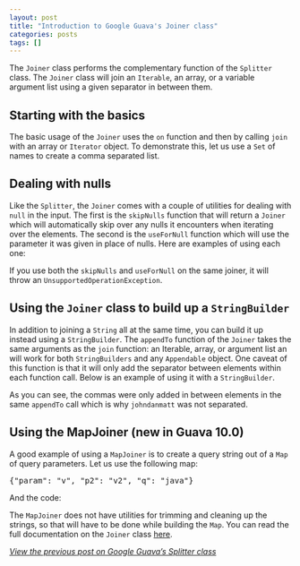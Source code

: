 ```yaml
--- 
layout: post
title: "Introduction to Google Guava's Joiner class"
categories: posts
tags: []
---
```

The <code>Joiner</code> class performs the complementary function of the <code>Splitter</code> class. The <code>Joiner</code> class will join an <code>Iterable</code>, an array, or a variable argument list using a given separator in between them.

## Starting with the basics

The basic usage of the <code>Joiner</code> uses the <code>on</code> function and then by calling <code>join</code> with an array or <code>Iterator</code> object. To demonstrate this, let us use a <code>Set</code> of names to create a comma separated list.

<script src="https://gist.github.com/1277164.js"></script>

## Dealing with nulls

Like the <code>Splitter</code>, the <code>Joiner</code> comes with a couple of utilities for dealing with <code>null</code> in the input. The first is the <code>skipNulls</code> function that will return a <code>Joiner</code> which will automatically skip over any nulls it encounters when iterating over the elements. The second is the <code>useForNull</code> function which will use the parameter it was given in place of nulls. Here are examples of using each one:

<script src="https://gist.github.com/1277178.js"></script>

If you use both the <code>skipNulls</code> and <code>useForNull</code> on the same joiner, it will throw an <code>UnsupportedOperationException</code>.

## Using the <code>Joiner</code> class to build up a <code>StringBuilder</code>

In addition to joining a <code>String</code> all at the same time, you can build it up instead using a <code>StringBuilder</code>. The <code>appendTo</code> function of the <code>Joiner</code> takes the same arguments as the <code>join</code> function: an Iterable, array, or argument list an will work for both <code>StringBuilders</code> and any <code>Appendable</code> object. One caveat of this function is that it will only add the separator between elements within each function call. Below is an example of using it with a <code>StringBuilder</code>.

<script src="https://gist.github.com/1277255.js"></script>

As you can see, the commas were only added in between elements in the same <code>appendTo</code> call which is why <code>johndanmatt</code> was not separated.

## Using the MapJoiner (new in Guava 10.0)

A good example of using a <code>MapJoiner</code> is to create a query string out of a <code>Map</code> of query parameters. Let us use the following map:

<div class="CodeRay">
  <div class="code"><pre>{&quot;param&quot;: &quot;v&quot;, &quot;p2&quot;: &quot;v2&quot;, &quot;q&quot;: &quot;java&quot;}</pre></div>
</div>


And the code:

<script src="https://gist.github.com/1277093.js"></script>

The <code>MapJoiner</code> does not have utilities for trimming and cleaning up the strings, so that will have to be done while building the <code>Map</code>. You can read the full documentation on the <code>Joiner</code> class <a href="http://docs.guava-libraries.googlecode.com/git-history/v10.0.1/javadoc/index.html">here</a>.

<em><a href="/blog/introduction-to-google-guavas-splitter-class">View the previous post on Google Guava&rsquo;s Splitter class</a></em>
